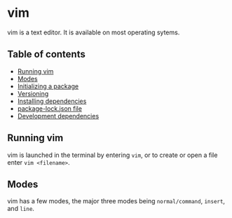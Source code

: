 # vim<!-- omit in toc -->

vim is a text editor. It is available on most operating sytems.

## Table of contents<!-- omit in toc -->

- [Running vim](#running-vim)
- [Modes](#modes)
- [Initializing a package](#initializing-a-package)
- [Versioning](#versioning)
- [Installing dependencies](#installing-dependencies)
- [package-lock.json file](#package-lockjson-file)
- [Development dependencies](#development-dependencies)

## Running vim

vim is launched in the terminal by entering `vim`, or to create or open a file enter `vim <filename>`.

## Modes

vim has a few modes, the major three modes being `normal/command`, `insert`, and `line`.
